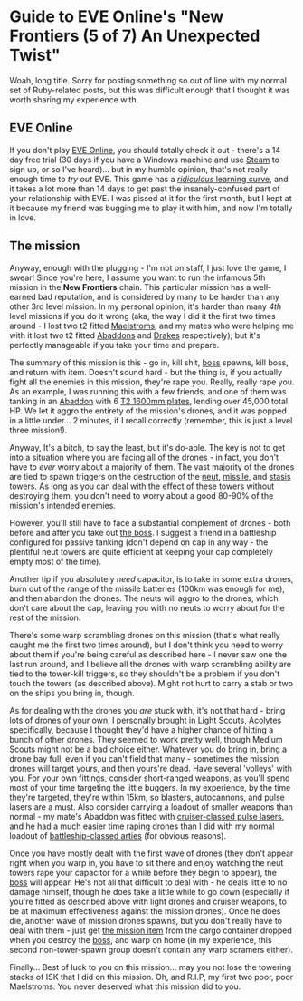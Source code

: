 Guide to EVE Online's "New Frontiers (5 of 7) An Unexpected Twist"
==================================================================

Woah, long title. Sorry for posting something so out of line with my normal
set of Ruby-related posts, but this was difficult enough that I thought it was
worth sharing my experience with.

EVE Online
----------

If you don't play [EVE Online](http://eve-online.com "EVE Online, a badass MMORPG spaceflight simulator"),
you should totally check it out - there's a 14 day free trial (30 days if you
have a Windows machine and use [Steam](http://steampowered.com "Steam, PC Gaming 'nexus'")
to sign up, or so I've heard)... but in my humble opinion, that's not really
enough time to *try out* EVE. This game has a [*ridiculous* learning curve](http://bloodeagles.com/images/LearningCurve.jpg "Artist's rendition of EVE's insane learning curve"),
and it takes a lot more than 14 days to get past the insanely-confused part of
your relationship with EVE. I was pissed at it for the first month, but I kept
at it because my friend was bugging me to play it with him, and now I'm
totally in love.

The mission
-----------

Anyway, enough with the plugging - I'm not on staff, I just love the game, I
swear! Since you're here, I assume you want to run the infamous 5th mission in
the **New Frontiers** chain. This particular mission has a well-earned bad
reputation, and is considered by many to be harder than any other 3rd level
mission. In my personal opinion, it's harder than many *4th* level missions if
you do it wrong (aka, the way I did it the first two times around - I lost two
t2 fitted [Maelstroms](http://games.chruker.dk/eve_online/item.php?type_id=24694 "Maelstrom - Minmatar Battleship"),
and my mates who were helping me with it lost two t2 fitted [Abaddons](http://games.chruker.dk/eve_online/item.php?type_id=24692 "Abaddon - Amarr Battleship")
and [Drakes](http://games.chruker.dk/eve_online/item.php?type_id=24698 "Drake - Caldari Battlecruiser")
respectively); but it's perfectly manageable if you take your time and
prepare.

The summary of this mission is this - go in, kill shit, [boss][] spawns, kill
boss, and return with item. Doesn't sound hard - but the thing is, if you
actually fight all the enemies in this mission, they're rape you. Really,
really rape you. As an example, I was running this with a few friends, and one
of them was tanking in an [Abaddon](http://games.chruker.dk/eve_online/item.php?type_id=24692 "Abaddon - Amarr Battleship")
with 6 [T2 1600mm plates](http://games.chruker.dk/eve_online/item.php?type_id=20353 "1600mm Reinforced Steel Plates II"),
lending over 45,000 total HP. We let it aggro the entirety of the mission's
drones, and it was popped in a little under... 2 minutes, if I recall
correctly (remember, this is just a level three mission!).

Anyway, It's a bitch, to say the least, but it's do-able. The key is not to
get into a situation where you are facing all of the drones - in fact, you
don't have to *ever* worry about a majority of them. The vast majority of the
drones are tied to spawn triggers on the destruction of the
[neut](http://www.battleclinic.com/eve_online/item_database.php?id=i27953&tab=attributes "Drone Energy Neutralizer Sentry I"),
[missile](http://www.battleclinic.com/eve_online/item_database.php?id=i18033&tab=attributes "Drone Light Missile Battery"), and
[stasis](http://www.battleclinic.com/eve_online/item_database.php?id=i27956&tab=attributes "Drone Stasis Tower") towers.
As long as you can deal with the effect of these towers without destroying
them, you don't need to worry about a good 80-90% of the mission's intended
enemies.

However, you'll still have to face a substantial complement of drones - both
before and after you take out [the boss][boss]. I suggest a friend in a
battleship configured for passive tanking (don't depend on cap in any way -
the plentiful neut towers are quite efficient at keeping your cap completely
empty most of the time).

Another tip if you absolutely *need* capacitor, is to take in some extra
drones, burn out of the range of the missile batteries (100km was enough for
me), and then abandon the drones. The neuts will aggro to the drones, which
don't care about the cap, leaving you with no neuts to worry about for the
rest of the mission.

There's some warp scrambling drones on this mission (that's what really caught
me the first two times around), but I don't think you need to worry about them
if you're being careful as described here - I never saw one the last run
around, and I believe all the drones with warp scrambling ability are tied to
the tower-kill triggers, so they shouldn't be a problem if you don't touch the
towers (as described above). Might not hurt to carry a stab or two on the
ships you bring in, though.

As for dealing with the drones you *are* stuck with, it's not that hard -
bring lots of drones of your own, I personally brought in Light Scouts,
[Acolytes](http://games.chruker.dk/eve_online/item.php?type_id=2205 "Acolyte II")
specifically, because I thought they'd have a higher chance of hitting a bunch
of other drones. They seemed to work pretty well, though Medium Scouts might
not be a bad choice either. Whatever you do bring in, bring a drone bay full,
even if you can't field that many - sometimes the mission drones will target
yours, and then yours're dead. Have several 'volleys' with you. For your own
fittings, consider short-ranged weapons, as you'll spend most of your time
targeting the little buggers. In my experience, by the time they're targeted,
they're within 15km, so blasters, autocannons, and pulse lasers are a must.
Also consider carrying a loadout of smaller weapons than normal - my mate's
Abaddon was fitted with [cruiser-classed pulse lasers](http://games.chruker.dk/eve_online/item.php?type_id=3512 "Focused Medium Pulse Laser II"),
and he had a much easier time raping drones than I did with my normal loadout
of [battleship-classed arties](http://games.chruker.dk/eve_online/item.php?type_id=2961 "1400mm Howitzer Artillery II")
(for obvious reasons).

Once you have mostly dealt with the first wave of drones (they don't appear right
when you warp in, you have to sit there and enjoy watching the neut towers
rape your capacitor for a while before they begin to appear), the [boss][]
will appear. He's not all that difficult to deal with - he deals little to no
damage himself, though he does take a little while to go down (especially if
you're fitted as described above with light drones and cruiser weapons, to be
at maximum effectiveness against the mission drones). Once he does die,
another wave of mission drones spawns, but you don't really have to deal with
them - just get [the mission item](http://eve-online.itemdrop.net/eve_db/items/Commodity/miscellaneous/hive_mind_cpu "Hive Mind CPU")
from the cargo container dropped when you destroy the [boss][], and warp on
home (in my experience, this second non-tower-spawn group doesn't contain any warp
scramers either).

Finally... Best of luck to you on this mission... may you not lose the
towering stacks of ISK that I did on this mission. Oh, and R.I.P, my first two
poor, poor Maelstroms. You never deserved what this mission did to you.

  [boss]: <http://www.battleclinic.com/eve_online/item_database.php?id=i23500&tab=attributes> "Supreme Alvus Parasite"
